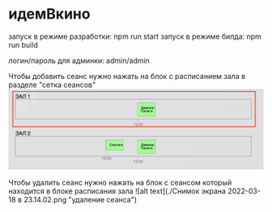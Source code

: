 # идемВкино

запуск в режиме разработки: npm run start
запуск в режиме билда: npm run build

логин/пароль для админки: admin/admin

Чтобы добавить сеанс нужно нажать на блок с расписанием зала в разделе "сетка сеансов"
![alt text](https://github.com/cherry-pynya/netology-final-diplom-front/blob/main/%D0%A1%D0%BD%D0%B8%D0%BC%D0%BE%D0%BA%20%D1%8D%D0%BA%D1%80%D0%B0%D0%BD%D0%B0%202022-03-18%20%D0%B2%2023.13.23.png)

Чтобы удалить сеанс нужно нажать на блок с сеансом который находится в блоке расписания зала
![alt text](./Снимок экрана 2022-03-18 в 23.14.02.png "удаление сеанса")
